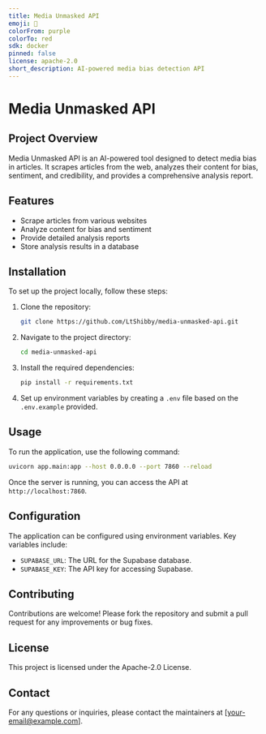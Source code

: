 ```yaml
---
title: Media Unmasked API
emoji: 👀
colorFrom: purple
colorTo: red
sdk: docker
pinned: false
license: apache-2.0
short_description: AI-powered media bias detection API
---
```


# Media Unmasked API

## Project Overview

Media Unmasked API is an AI-powered tool designed to detect media bias in articles. It scrapes articles from the web, analyzes their content for bias, sentiment, and credibility, and provides a comprehensive analysis report.

## Features

- Scrape articles from various websites
- Analyze content for bias and sentiment
- Provide detailed analysis reports
- Store analysis results in a database

## Installation

To set up the project locally, follow these steps:

1. Clone the repository:
   ```bash
   git clone https://github.com/LtShibby/media-unmasked-api.git
   ```

2. Navigate to the project directory:
   ```bash
   cd media-unmasked-api
   ```

3. Install the required dependencies:
   ```bash
   pip install -r requirements.txt
   ```

4. Set up environment variables by creating a `.env` file based on the `.env.example` provided.

## Usage

To run the application, use the following command:

```bash
uvicorn app.main:app --host 0.0.0.0 --port 7860 --reload
```

Once the server is running, you can access the API at `http://localhost:7860`.

## Configuration

The application can be configured using environment variables. Key variables include:

- `SUPABASE_URL`: The URL for the Supabase database.
- `SUPABASE_KEY`: The API key for accessing Supabase.

## Contributing

Contributions are welcome! Please fork the repository and submit a pull request for any improvements or bug fixes.

## License

This project is licensed under the Apache-2.0 License.

## Contact

For any questions or inquiries, please contact the maintainers at [your-email@example.com].